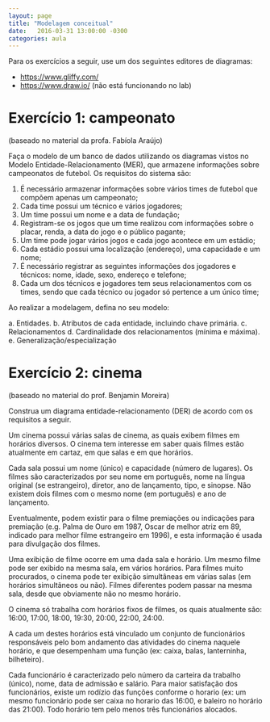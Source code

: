 ```yaml
---
layout: page
title: "Modelagem conceitual"
date:   2016-03-31 13:00:00 -0300
categories: aula
---
```


Para os exercícios a seguir, use um dos seguintes editores de diagramas:

- <https://www.gliffy.com/>
- <https://www.draw.io/> (não está funcionando no lab)

# Exercício 1: campeonato

(baseado no material da profa. Fabíola Araújo)

Faça o modelo de um banco de dados utilizando os diagramas vistos no Modelo Entidade-Relacionamento (MER), que armazene informações sobre campeonatos de futebol. Os requisitos do sistema são:

1. É necessário armazenar informações sobre vários times de futebol que compõem apenas um campeonato;
2. Cada time possui um técnico e vários jogadores;
3. Um time possui um nome e a data de fundação;
4. Registram-se os jogos que um time realizou com informações sobre o placar, renda, a data do jogo e o público pagante;
5. Um time pode jogar vários jogos e cada jogo acontece em um estádio;
6. Cada estádio possui uma localização (endereço), uma capacidade e um nome;
7. É necessário registrar as seguintes informações dos jogadores e técnicos: nome, idade, sexo, endereço e telefone;
8. Cada um dos técnicos e jogadores tem seus relacionamentos com os times, sendo que cada técnico ou jogador só pertence a um único time;

Ao realizar a modelagem, defina no seu modelo:

a. Entidades.
b. Atributos de cada entidade, incluindo chave primária.
c. Relacionamentos
d. Cardinalidade dos relacionamentos (mínima e máxima).
e. Generalização/especialização

<!-- R: http://www.gliffy.com/go/publish/10328161 -->

# Exercício 2: cinema

(baseado no material do prof. Benjamin Moreira)

Construa um diagrama entidade-relacionamento (DER) de acordo com os requisitos a seguir.

Um cinema possui várias salas de cinema, as quais exibem filmes em horários diversos. O cinema tem interesse em saber quais filmes estão atualmente em cartaz, em que salas e em que horários.

Cada sala possui um nome (único) e capacidade (número de lugares). Os filmes são caracterizados por seu nome em português, nome na língua original (se estrangeiro), diretor, ano de lançamento, tipo, e sinopse. Não existem dois filmes com o mesmo nome (em português) e ano de lançamento.

Eventualmente, podem existir para o filme premiações ou indicações para premiação (e.g. Palma de Ouro em 1987, Oscar de melhor atriz em 89, indicado para melhor filme estrangeiro em 1996), e esta informação é usada para divulgação dos filmes.

Uma exibição de filme ocorre em uma dada sala e horário. Um mesmo filme pode ser exibido na mesma sala, em vários horários. Para filmes muito procurados, o cinema pode ter exibição simultâneas em várias salas (em horários simultâneos ou não). Filmes diferentes podem passar na mesma sala, desde que obviamente não no mesmo horário.

O cinema só trabalha com horários fixos de filmes, os quais atualmente são: 16:00, 17:00, 18:00, 19:30, 20:00, 22:00, 24:00.

A cada um destes horários está vinculado um conjunto de funcionários responsáveis pelo bom andamento das atividades do cinema naquele horário, e que desempenham uma função (ex: caixa, balas, lanterninha, bilheteiro).

Cada funcionário é caracterizado pelo número da carteira da trabalho (único), nome, data de admissão e salário. Para maior satisfação dos funcionários, existe um rodízio das funções conforme o horario (ex: um mesmo funcionário pode ser caixa no horario das 16:00, e baleiro no horário das 21:00). Todo horário tem pelo menos três funcionários alocados. 
